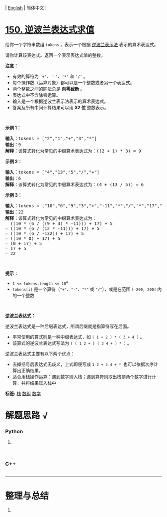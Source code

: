 | [English](README_EN.md) | 简体中文 |

# [150. 逆波兰表达式求值](https://leetcode.cn/problems/evaluate-reverse-polish-notation)
<p>给你一个字符串数组 <code>tokens</code> ，表示一个根据&nbsp;<a href="https://baike.baidu.com/item/%E9%80%86%E6%B3%A2%E5%85%B0%E5%BC%8F/128437" target="_blank">逆波兰表示法</a> 表示的算术表达式。</p>

<p>请你计算该表达式。返回一个表示表达式值的整数。</p>

<p><strong>注意：</strong></p>

<ul>
	<li>有效的算符为 <code>'+'</code>、<code>'-'</code>、<code>'*'</code> 和 <code>'/'</code> 。</li>
	<li>每个操作数（运算对象）都可以是一个整数或者另一个表达式。</li>
	<li>两个整数之间的除法总是 <strong>向零截断</strong> 。</li>
	<li>表达式中不含除零运算。</li>
	<li>输入是一个根据逆波兰表示法表示的算术表达式。</li>
	<li>答案及所有中间计算结果可以用 <strong>32 位</strong> 整数表示。</li>
</ul>

<p>&nbsp;</p>

<p><strong>示例&nbsp;1：</strong></p>

<pre>
<strong>输入：</strong>tokens = ["2","1","+","3","*"]
<strong>输出：</strong>9
<strong>解释：</strong>该算式转化为常见的中缀算术表达式为：((2 + 1) * 3) = 9
</pre>

<p><strong>示例&nbsp;2：</strong></p>

<pre>
<strong>输入：</strong>tokens = ["4","13","5","/","+"]
<strong>输出：</strong>6
<strong>解释：</strong>该算式转化为常见的中缀算术表达式为：(4 + (13 / 5)) = 6
</pre>

<p><strong>示例&nbsp;3：</strong></p>

<pre>
<strong>输入：</strong>tokens = ["10","6","9","3","+","-11","*","/","*","17","+","5","+"]
<strong>输出：</strong>22
<strong>解释：</strong>该算式转化为常见的中缀算术表达式为：
  ((10 * (6 / ((9 + 3) * -11))) + 17) + 5
= ((10 * (6 / (12 * -11))) + 17) + 5
= ((10 * (6 / -132)) + 17) + 5
= ((10 * 0) + 17) + 5
= (0 + 17) + 5
= 17 + 5
= 22</pre>

<p>&nbsp;</p>

<p><strong>提示：</strong></p>

<ul>
	<li><code>1 &lt;= tokens.length &lt;= 10<sup>4</sup></code></li>
	<li><code>tokens[i]</code>&nbsp;是一个算符（<code>"+"</code>、<code>"-"</code>、<code>"*"</code> 或 <code>"/"</code>），或是在范围 <code>[-200, 200]</code> 内的一个整数</li>
</ul>

<p>&nbsp;</p>

<p><strong>逆波兰表达式：</strong></p>

<p>逆波兰表达式是一种后缀表达式，所谓后缀就是指算符写在后面。</p>

<ul>
	<li>平常使用的算式则是一种中缀表达式，如 <code>( 1 + 2 ) * ( 3 + 4 )</code> 。</li>
	<li>该算式的逆波兰表达式写法为 <code>( ( 1 2 + ) ( 3 4 + ) * )</code> 。</li>
</ul>

<p>逆波兰表达式主要有以下两个优点：</p>

<ul>
	<li>去掉括号后表达式无歧义，上式即便写成 <code>1 2 + 3 4 + * </code>也可以依据次序计算出正确结果。</li>
	<li>适合用栈操作运算：遇到数字则入栈；遇到算符则取出栈顶两个数字进行计算，并将结果压入栈中</li>
</ul>

**标签:**  [栈](https://leetcode.cn/tag/stack) [数组](https://leetcode.cn/tag/array) [数学](https://leetcode.cn/tag/math) 
# 解题思路 √

### Python

1. 

```python

```


```python

```

### C++

```cpp

```

---



# 整理与总结

1. 